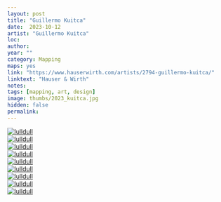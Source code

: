 ```yaml
---
layout: post
title: "Guillermo Kuitca"
date:  2023-10-12
artist: "Guillermo Kuitca"
loc: 
author: 
year: ""
category: Mapping
maps: yes
link: "https://www.hauserwirth.com/artists/2794-guillermo-kuitca/"
linktext: "Hauser & Wirth"
notes: 
tags: [mapping, art, design]
image: thumbs/2023_kuitca.jpg
hidden: false
permalink:
---
```




<div class="post_image">
	<a href="{{ site.baseurl }}/images/posts/2023_kuitca/001.jpg" target="_blank">
	<img src="{{ site.baseurl }}/images/posts/2023_kuitca/001.jpg" alt="lulldull"></a>
</div>

<div class="post_image">
	<a href="{{ site.baseurl }}/images/posts/2023_kuitca/002.jpg" target="_blank">
	<img src="{{ site.baseurl }}/images/posts/2023_kuitca/002.jpg" alt="lulldull"></a>
</div>

<div class="post_image">
	<a href="{{ site.baseurl }}/images/posts/2023_kuitca/003.jpg" target="_blank">
	<img src="{{ site.baseurl }}/images/posts/2023_kuitca/003.jpg" alt="lulldull"></a>
</div>

<div class="post_image">
	<a href="{{ site.baseurl }}/images/posts/2023_kuitca/004.jpg" target="_blank">
	<img src="{{ site.baseurl }}/images/posts/2023_kuitca/004.jpg" alt="lulldull"></a>
</div>

<div class="post_image">
	<a href="{{ site.baseurl }}/images/posts/2023_kuitca/005.jpg" target="_blank">
	<img src="{{ site.baseurl }}/images/posts/2023_kuitca/005.jpg" alt="lulldull"></a>
</div>

<div class="post_image">
	<a href="{{ site.baseurl }}/images/posts/2023_kuitca/006.jpg" target="_blank">
	<img src="{{ site.baseurl }}/images/posts/2023_kuitca/006.jpg" alt="lulldull"></a>
</div>

<div class="post_image">
	<a href="{{ site.baseurl }}/images/posts/2023_kuitca/007.jpg" target="_blank">
	<img src="{{ site.baseurl }}/images/posts/2023_kuitca/007.jpg" alt="lulldull"></a>
</div>


<div class="post_image">
	<a href="{{ site.baseurl }}/images/posts/2023_kuitca/008.jpg" target="_blank">
	<img src="{{ site.baseurl }}/images/posts/2023_kuitca/008.jpg" alt="lulldull"></a>
</div>

<div class="post_image">
	<a href="{{ site.baseurl }}/images/posts/2023_kuitca/009.jpg" target="_blank">
	<img src="{{ site.baseurl }}/images/posts/2023_kuitca/009.jpg" alt="lulldull"></a>
</div>